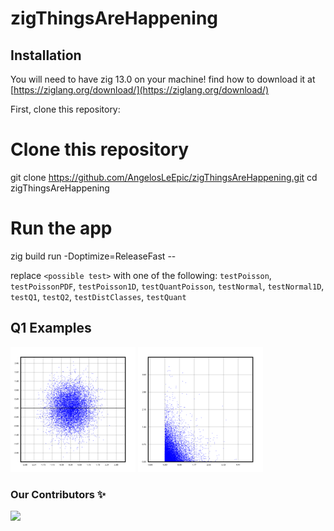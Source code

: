 # zigThingsAreHappening

## Installation

You will need to have zig 13.0 on your machine!
find how to download it at [https://ziglang.org/download/](https://ziglang.org/download/)

First, clone this repository:

<!-- start:code block -->

# Clone this repository

git clone https://github.com/AngelosLeEpic/zigThingsAreHappening.git
cd zigThingsAreHappening

# Run the app

zig build run -Doptimize=ReleaseFast -- <possible test>

<!-- end:code block -->

replace `<possible test>` with one of the following: `testPoisson`, `testPoissonPDF`, `testPoisson1D`, `testQuantPoisson`, `testNormal`, `testNormal1D`, `testQ1`, `testQ2`, `testDistClasses`, `testQuant`

## Q1 Examples

<img src="images/saved_normal_distribution.svg" alt="normal" width="200"/>
<img src="images/saved_poisson_distribution.svg" alt="poisson" width="200"/>

### Our Contributors ✨

<a href="https://github.com/AngelosLeEpic/zigThingsAreHappening/graphs/contributors">
  <img src="https://contrib.rocks/image?repo=AngelosLeEpic/zigThingsAreHappening" />
</a>
